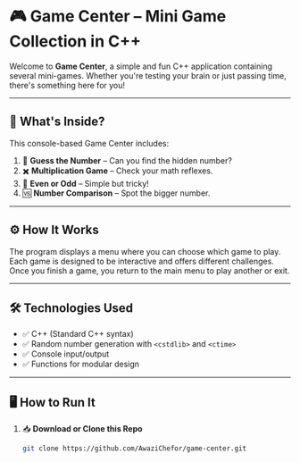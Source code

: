# 🎮 Game Center – Mini Game Collection in C++

Welcome to **Game Center**, a simple and fun C++ application containing several mini-games. Whether you're testing your brain or just passing time, there's something here for you!

---

## 🧠 What's Inside?

This console-based Game Center includes:

1. 🎯 **Guess the Number** – Can you find the hidden number?
2. ✖️ **Multiplication Game** – Check your math reflexes.
3. 🔢 **Even or Odd** – Simple but tricky!
4. 🆚 **Number Comparison** – Spot the bigger number.

---

## ⚙️ How It Works

The program displays a menu where you can choose which game to play. Each game is designed to be interactive and offers different challenges. Once you finish a game, you return to the main menu to play another or exit.

---

## 🛠 Technologies Used

- ✅ C++ (Standard C++ syntax)
- ✅ Random number generation with `<cstdlib>` and `<ctime>`
- ✅ Console input/output
- ✅ Functions for modular design

---

## 🖥️ How to Run It

1. 📥 **Download or Clone this Repo**
   ```bash
   git clone https://github.com/AwaziChefor/game-center.git
